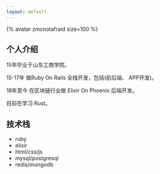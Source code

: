 ```yaml
---
layout: default
---
```

{% avatar zmcnotafraid size=100 %}
## 个人介绍

15年毕业于山东工商学院。

15-17年 做Ruby On Rails 全栈开发，包括(前后端、 APP开发)。

18年至今 在区块链行业做 Elixir On Phoenix 后端开发。

目前在学习 Rust。

## 技术栈
- ruby
- elixir
- html/css/js
- mysql/postgresql
- redis/mongodb
